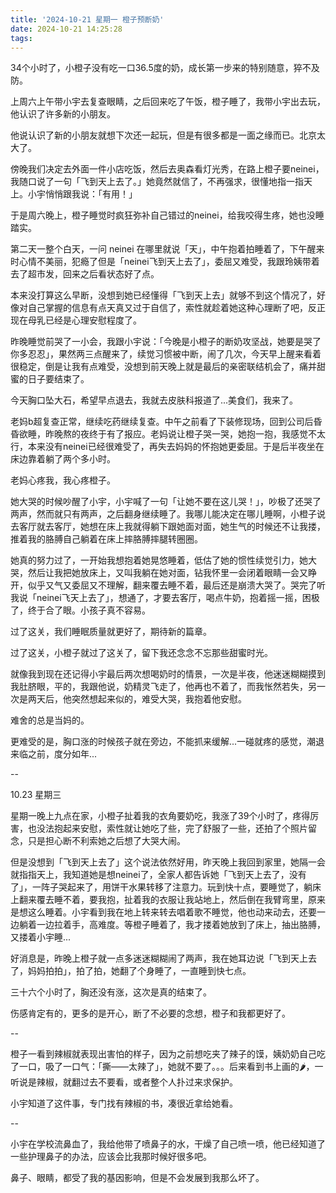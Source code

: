 ```yaml
---
title: '2024-10-21 星期一 橙子预断奶'
date: 2024-10-21 14:25:28
tags:
---
```


34个小时了，小橙子没有吃一口36.5度的奶，成长第一步来的特别随意，猝不及防。

上周六上午带小宇去复查眼睛，之后回来吃了午饭，橙子睡了，我带小宇出去玩，他认识了许多新的小朋友。

他说认识了新的小朋友就想下次还一起玩，但是有很多都是一面之缘而已。北京太大了。

傍晚我们决定去外面一件小店吃饭，然后去奥森看灯光秀，在路上橙子要neinei，我随口说了一句「飞到天上去了。」她竟然就信了，不再强求，很懂地指一指天上。小宇悄悄跟我说：「有用！」

于是周六晚上，橙子睡觉时疯狂弥补自己错过的neinei，给我咬得生疼，她也没睡踏实。

第二天一整个白天，一问 neinei 在哪里就说「天」，中午抱着拍睡着了，下午醒来时心情不美丽，犯瘾了但是「neinei飞到天上去了」，委屈又难受，我跟玲姨带着去了超市发，回来之后看状态好了点。

本来没打算这么早断，没想到她已经懂得「飞到天上去」就够不到这个情况了，好像对自己掌握的信息有点天真又过于自信了，索性就趁着她这种心理断了吧，反正现在母乳已经是心理安慰程度了。

昨晚睡觉前哭了一小会，我跟小宇说：「今晚是小橙子的断奶攻坚战，她要是哭了你多忍忍」，果然两三点醒来了，续觉习惯被中断，闹了几次，今天早上醒来看着很稳定，倒是让我有点难受，没想到前天晚上就是最后的亲密联结机会了，痛并甜蜜的日子要结束了。

今天胸口坠大石，希望早点退去，我就去皮肤科报道了...美食们，我来了。

老妈b超复查正常，继续吃药继续复查。中午之前看了下装修现场，回到公司后昏昏欲睡，昨晚熬的夜终于有了报应。老妈说让橙子哭一哭，她抱一抱，我感觉不太行，本来没有neinei已经很难受了，再失去妈妈的怀抱她更委屈。于是后半夜坐在床边靠着躺了两个多小时。

老妈心疼我，我心疼橙子。

她大哭的时候吵醒了小宇，小宇喊了一句「让她不要在这儿哭！」，吵极了还哭了两声，然而就只有两声，之后翻身继续睡了。我哪儿能决定在哪儿睡啊，小橙子说去客厅就去客厅，她想在床上我就得躺下跟她面对面，她生气的时候还不让我搂，推着我的胳膊自己躺着在床上摔胳膊摔腿转圈圈。

她真的努力过了，一开始我想抱着她晃悠睡着，低估了她的惯性续觉引力，她大哭，然后让我把她放床上，又叫我躺在她对面，钻我怀里一会闭着眼睛一会又睁开，似乎又气又委屈又不理解，翻来覆去睡不着，最后还是崩溃大哭了。哭完了听我说「neinei飞天上去了」，想通了，才要去客厅，喝点牛奶，抱着摇一摇，困极了，终于合了眼。小孩子真不容易。

过了这关，我们睡眠质量就更好了，期待新的篇章。

过了这关，小橙子就过了这关了，留下我还念念不忘那些甜蜜时光。

就像我到现在还记得小宇最后两次想喝奶时的情景，一次是半夜，他迷迷糊糊摸到我肚脐眼，平的，我跟他说，奶精灵飞走了，他再也不着了，而我怅然若失，另一次是两天后，他突然想起来似的，难受大哭，我抱着他安慰。

难舍的总是当妈的。

更难受的是，胸口涨的时候孩子就在旁边，不能抓来缓解...一碰就疼的感觉，潮退来临之前，度分如年...

--

10.23 星期三

星期一晚上九点在家，小橙子扯着我的衣角要奶吃，我涨了39个小时了，疼得厉害，也没法抱起来安慰，索性就让她吃了些，完了舒服了一些，还拍了个照片留念，只是担心断不利索她之后想了大哭大闹。

但是没想到「飞到天上去了」这个说法依然好用，昨天晚上我回到家里，她隔一会就指指天上，我知道她是想neinei了，全家人都告诉她「飞到天上去了，没有了」，一阵子哭起来了，用饼干水果转移了注意力。玩到快十点，要睡觉了，躺床上翻来覆去睡不着，要我抱，扯着我的衣服让我站地上，然后倒在我臂弯里，原来是想这么睡着。小宇看到我在地上转来转去唱着歌不睡觉，他也动来动去，还要一边躺着一边拉着手，高难度。等橙子睡着了，我才搂着她放到了床上，抽出胳膊，又搂着小宇睡...

好消息是，昨晚上橙子就一点多迷迷糊糊闹了两声，我在她耳边说「飞到天上去了，妈妈拍拍」，拍了拍，她翻了个身睡了，一直睡到快七点。

三十六个小时了，胸还没有涨，这次是真的结束了。

伤感肯定有的，更多的是开心，断了不必要的念想，橙子和我都更好了。

--

橙子一看到辣椒就表现出害怕的样子，因为之前想吃夹了辣子的馍，姨奶奶自己吃了一口，吸了一口气：「撕——太辣了」，她就不要了。。。后来看到书上画的🌶️，一听说是辣椒，就翻过去不要看，或者整个人扑过来求保护。

小宇知道了这件事，专门找有辣椒的书，凑很近拿给她看。

--

小宇在学校流鼻血了，我给他带了喷鼻子的水，干燥了自己喷一喷，他已经知道了一些护理鼻子的办法，应该会比我那时候好很多吧。

鼻子、眼睛，都受了我的基因影响，但是不会发展到我那么坏了。

